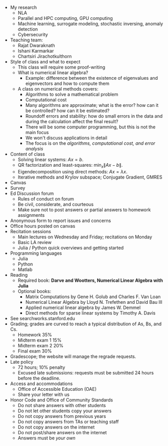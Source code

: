- My research
	- NLA
	- Parallel and HPC computing, GPU computing
	- Machine learning, surrogate modeling, stochastic inversing, anomaly detection
	- Cybersecurity
- Teaching team:
	- Rajat Dwaraknath
	- Ishani Karmarkar
	- Chartsiri Jirachotkulthorn
- Style of class and what to expect
	- This class will require some proof-writing
	- What is numerical linear algebra?
		- Example: difference between the existence of eigenvalues and eigenvectors and how to compute them
	- A class on numerical methods covers:
		- Algorithms to solve a mathematical problem
		- Computational cost
		- Many algorithms are approximate; what is the error? how can it be controlled? how can it be estimated?
		- Roundoff errors and stability: how do small errors in the data and during the calculation affect the final result?
		- There will be some computer programming, but this is not the main focus
		- We won't discuss applications in detail
		- The focus is on the _algorithms, computational cost, and error analysis_
- Content of class
	- Solving linear systems: $Ax=b$.
	- QR factorization and least-squares: $\min_x \|Ax-b\|$.
	- Eigendecomposition using direct methods: $Ax = \lambda x$.
	- Iterative methods and Krylov subspace; Conjugate Gradient, GMRES
- Canvas
- Survey
- Ed Discussion forum
	- Rules of conduct on forum
	- Be civil, considerate, and courteous
	- Make sure not to post answers or partial answers to homework assignments
- Anonymous form to report issues and concerns
- Office hours posted on canvas
- Recitation sessions
	- Main lectures on Wednesday and Friday; recitations on Monday
	- Basic LA review
	- Julia / Python quick overviews and getting started
- Programming languages
	- Julia
	- Python
	- Matlab
- Reading
	- Required book: **Darve and Wootters, Numerical Linear Algebra with Julia**
	- Optional books:
		- Matrix Computations by Gene H. Golub and Charles F. Van Loan
		- Numerical Linear Algebra by Lloyd N. Trefethen and David Bau III
		- Applied numerical linear algebra by James W. Demmel
		- Direct methods for sparse linear systems by Timothy A. Davis
- See searchworks.stanford.edu
- Grading; grades are curved to reach a typical distribution of As, Bs, and Cs.
	- Homework 35%
	- Midterm exam 1 15%
	- Midterm exam 2 20%
	- Final exam 30%
- Gradescope; the website will manage the regrade requests.
- Late policy
	- 72 hours; 10% penalty
	- Excused late submissions: requests must be submitted 24 hours before the deadline.
- Access and accommodations
	- Office of Accessible Education (OAE)
	- Share your letter with us
- Honor Code and Office of Community Standards
	- Do not share answers with other students
	- Do not let other students copy your answers
	- Do not copy answers from previous years
	- Do not copy answers from TAs or teaching staff
	- Do not copy answers on the internet
	- Do not post/share answers on the internet
	- Answers must be *your own*